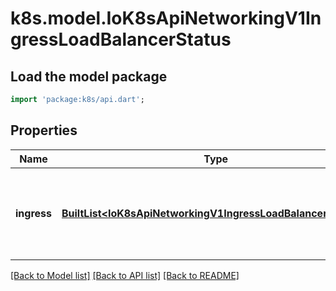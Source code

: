 # k8s.model.IoK8sApiNetworkingV1IngressLoadBalancerStatus

## Load the model package
```dart
import 'package:k8s/api.dart';
```

## Properties
Name | Type | Description | Notes
------------ | ------------- | ------------- | -------------
**ingress** | [**BuiltList&lt;IoK8sApiNetworkingV1IngressLoadBalancerIngress&gt;**](IoK8sApiNetworkingV1IngressLoadBalancerIngress.md) | Ingress is a list containing ingress points for the load-balancer. | [optional] 

[[Back to Model list]](../README.md#documentation-for-models) [[Back to API list]](../README.md#documentation-for-api-endpoints) [[Back to README]](../README.md)


